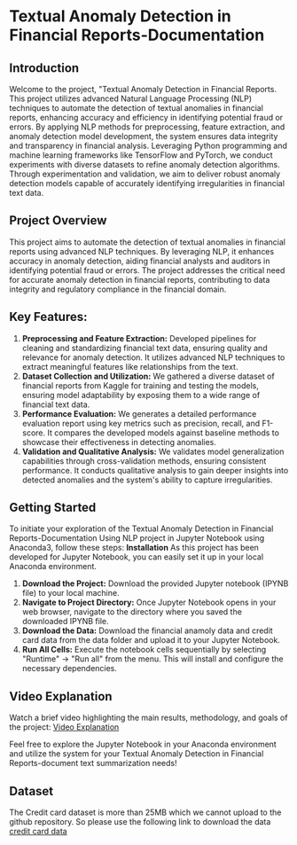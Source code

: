 # Textual Anomaly Detection in Financial Reports-Documentation
## Introduction
Welcome to the project, "Textual Anomaly Detection in Financial Reports. This project utilizes advanced Natural Language Processing (NLP) techniques to automate the detection of textual anomalies in financial reports, enhancing accuracy and efficiency in identifying potential fraud or errors. By applying NLP methods for preprocessing, feature extraction, and anomaly detection model development, the system ensures data integrity and transparency in financial analysis. Leveraging Python programming and machine learning frameworks like TensorFlow and PyTorch, we conduct experiments with diverse datasets to refine anomaly detection algorithms. Through experimentation and validation, we aim to deliver robust anomaly detection models capable of accurately identifying irregularities in financial text data.
## Project Overview
This project aims to automate the detection of textual anomalies in financial reports using advanced NLP techniques. By leveraging NLP, it enhances accuracy in anomaly detection, aiding financial analysts and auditors in identifying potential fraud or errors. The project addresses the critical need for accurate anomaly detection in financial reports, contributing to data integrity and regulatory compliance in the financial domain.
## Key Features:
1. **Preprocessing and Feature Extraction:** Developed pipelines for cleaning and standardizing financial text data, ensuring quality and relevance for anomaly detection. It utilizes advanced NLP techniques to extract meaningful features like relationships from the text.
2. **Dataset Collection and Utilization:** We gathered a diverse dataset of financial reports from Kaggle for training and testing the models, ensuring model adaptability by exposing them to a wide range of financial text data.
3. **Performance Evaluation:** We generates a detailed performance evaluation report using key metrics such as precision, recall, and F1-score. It compares the developed models against baseline methods to showcase their effectiveness in detecting anomalies.
4. **Validation and Qualitative Analysis:** We validates model generalization capabilities through cross-validation methods, ensuring consistent performance. It conducts qualitative analysis to gain deeper insights into detected anomalies and the system's ability to capture irregularities.
## Getting Started
To initiate your exploration of the Textual Anomaly Detection in Financial Reports-Documentation Using NLP project in Jupyter Notebook using Anaconda3, follow these steps:
**Installation**
As this project has been developed for Jupyter Notebook, you can easily set it up in your local Anaconda environment.
1. **Download the Project:** Download the provided Jupyter notebook (IPYNB file) to your local machine.
2. **Navigate to Project Directory:** Once Jupyter Notebook opens in your web browser, navigate to the directory where you saved the downloaded IPYNB file.
3. **Download the Data:** Download the financial anamoly data and credit card data from the data folder and upload it to your Jupyter Notebook.
4. **Run All Cells:** Execute the notebook cells sequentially by selecting "Runtime" -> "Run all" from the menu. This will install and configure the necessary dependencies.
## Video Explanation
Watch a brief video highlighting the main results, methodology, and goals of the project: [Video Explanation](https://youtu.be/oUCMyyfIJtE)

Feel free to explore the Jupyter Notebook in your Anaconda environment and utilize the system for your Textual Anomaly Detection in Financial Reports-document text summarization needs!

## Dataset
The Credit card dataset is more than 25MB which we cannot upload to the github repository. So please use the following link to download the data
[credit card data](https://drive.google.com/file/d/1sJCzS0BMllDKxNTt8fayTRYsJ5J_9oLV/view?usp=drive_link)
